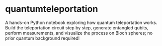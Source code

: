# quantumteleportation
A hands-on Python notebook exploring how quantum teleportation works. Build the teleportation circuit step by step, generate entangled qubits, perform measurements, and visualize the process on Bloch spheres; no prior quantum background required!
